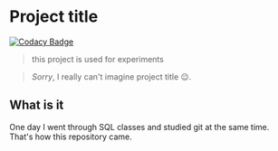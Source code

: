 # Project title

[![Codacy Badge](https://api.codacy.com/project/badge/Grade/18f2a6838fa040fb9da440a270792b9c)](https://www.codacy.com/manual/mezgoodle/SQL?utm_source=github.com&amp;utm_medium=referral&amp;utm_content=mezgoodle/SQL&amp;utm_campaign=Badge_Grade)

> this project is used for experiments

> *Sorry*, I really can't imagine project title 😉.

## What is it

One day I went through SQL classes and studied git at the same time. That's how this repository came.
